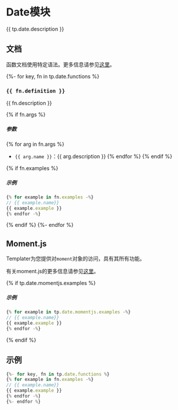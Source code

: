 # Date模块

{{ tp.date.description }}

<!-- toc -->

## 文档

函数文档使用特定语法。更多信息请参见[这里](../../syntax.md#function-documentation-syntax)。

{%- for key, fn in tp.date.functions %}
### `{{ fn.definition }}` 

{{ fn.description }}

{% if fn.args %}
##### 参数

{% for arg in fn.args %}
- `{{ arg.name }}`：{{ arg.description }}
{% endfor %}
{% endif %}

{% if fn.examples %}
##### 示例

```javascript
{% for example in fn.examples -%}
// {{ example.name}}
{{ example.example }}
{% endfor -%}
```
{% endif %}
{%- endfor %}

## Moment.js

Templater为您提供对`moment`对象的访问，具有其所有功能。

有关moment.js的更多信息请参见[这里](https://momentjs.com/docs/#/displaying/)。

{% if tp.date.momentjs.examples %}
##### 示例

```javascript
{% for example in tp.date.momentjs.examples -%}
// {{ example.name}}
{{ example.example }}
{% endfor -%}
```
{% endif %}

## 示例

```javascript
{%- for key, fn in tp.date.functions %}
{% for example in fn.examples -%}
// {{ example.name}}
{{ example.example }}
{% endfor -%}
{%- endfor %}
```